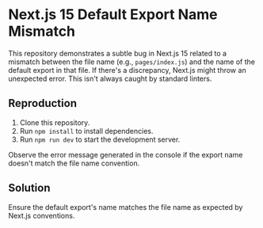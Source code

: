 # Next.js 15 Default Export Name Mismatch

This repository demonstrates a subtle bug in Next.js 15 related to a mismatch between the file name (e.g., `pages/index.js`) and the name of the default export in that file.  If there's a discrepancy, Next.js might throw an unexpected error.  This isn't always caught by standard linters. 

## Reproduction

1. Clone this repository.
2. Run `npm install` to install dependencies.
3. Run `npm run dev` to start the development server.

Observe the error message generated in the console if the export name doesn't match the file name convention. 

## Solution

Ensure the default export's name matches the file name as expected by Next.js conventions.